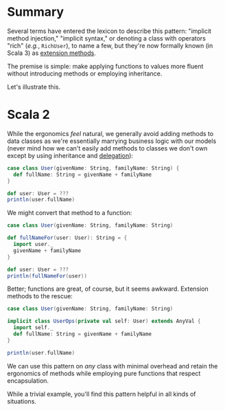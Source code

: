 # Summary

Several terms have entered the lexicon to describe this pattern: "implicit method injection," "implicit syntax," or denoting a class with operators "rich" (_e.g._, `RichUser`), to name a few, but they're now formally known (in Scala 3) as [extension methods][scala-extension-methods].

The premise is simple: make applying functions to values more fluent without introducing methods or employing inheritance.

Let's illustrate this.

# Scala 2

While the ergonomics _feel_ natural, we generally avoid adding methods to data classes as we're essentially marrying business logic with our models (never mind how we can't easily add methods to classes we don't own except by using inheritance and [delegation][wikipedia-delegation-pattern]):

```scala
case class User(givenName: String, familyName: String) {
  def fullName: String = givenName + familyName
}

def user: User = ???
println(user.fullName)
```

We might convert that method to a function:

```scala
case class User(givenName: String, familyName: String)

def fullNameFor(user: User): String = {
  import user._
  givenName + familyName
}

def user: User = ???
println(fullNameFor(user))
```

Better; functions are great, of course, but it seems awkward. Extension methods to the rescue:

```scala
case class User(givenName: String, familyName: String)

implicit class UserOps(private val self: User) extends AnyVal {
  import self._
  def fullName: String = givenName + familyName
}

println(user.fullName)
```

We can use this pattern on _any_ class with minimal overhead and retain the ergonomics of methods while employing pure functions that respect encapsulation.

While a trivial example, you'll find this pattern helpful in all kinds of situations.

[scala-extension-methods]: https://docs.scala-lang.org/scala3/reference/contextual/extension-methods.html
[wikipedia-delegation-pattern]: https://en.wikipedia.org/wiki/Delegation_pattern
